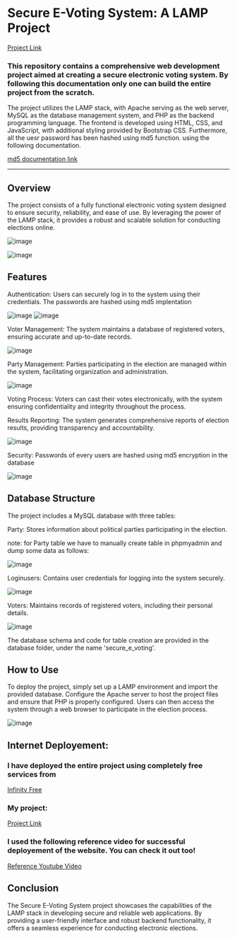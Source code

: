 # Secure E-Voting System: A LAMP Project


<a href="http://secureevoting.great-site.net" target="_blank"> Project Link </a>

### This repository contains a comprehensive web development project aimed at creating a secure electronic voting system. By following this documentation only one can build the entire project from the scratch.
The project utilizes the LAMP stack, with Apache serving as the web server, MySQL as the database management system, and PHP as the backend programming language. The frontend is developed using HTML, CSS, and JavaScript, with additional styling provided by Bootstrap CSS. Furthermore, all the uesr password has been hashed using md5 function. using the following documentation.

<a href="https://www.w3schools.com/php/func_string_md5.asp" target="_blank">md5 documentation link</a>
<hr>






## Overview

The project consists of a fully functional electronic voting system designed to ensure security, reliability, and ease of use. By leveraging the power of the LAMP stack, it provides a robust and scalable solution for conducting elections online.



![image](https://github.com/Prithak8/Secure_E_Voting_-LAMP-/assets/109690999/c3726ca1-b95b-4ed4-a4a8-7731ac73bcab)


![image](https://github.com/Prithak8/Secure_E_Voting_-LAMP-/assets/109690999/ba233b8e-0d52-4ec4-8768-5800f04b99ba)



## Features


Authentication: Users can securely log in to the system using their credentials. The passwords are hashed using md5 implentation

![image](https://github.com/Prithak8/Secure_E_Voting_-LAMP-/assets/109690999/64d21ebb-a21f-485a-a4a1-14893d7448e4)
![image](https://github.com/Prithak8/Secure_E_Voting_-LAMP-/assets/109690999/6fa8fa8f-33e2-4661-8eea-9bbc9d05ed93)



Voter Management: The system maintains a database of registered voters, ensuring accurate and up-to-date records.

![image](https://github.com/Prithak8/Secure_E_Voting_-LAMP-/assets/109690999/b6b7a058-4f66-4f9e-a82f-d1c067628c26)


Party Management: Parties participating in the election are managed within the system, facilitating organization and administration.


![image](https://github.com/Prithak8/Secure_E_Voting_-LAMP-/assets/109690999/645cfafa-0382-4d82-83f5-f641dfd442be)


Voting Process: Voters can cast their votes electronically, with the system ensuring confidentiality and integrity throughout the process.

Results Reporting: The system generates comprehensive reports of election results, providing transparency and accountability.

![image](https://github.com/Prithak8/Secure_E_Voting_-LAMP-/assets/109690999/6aabd6c2-16d2-4f3c-b0de-1a21cac0cd69)


Security: Passwords of every users are hashed using md5 encryption in the database

![image](https://github.com/Prithak8/Secure_E_Voting_-LAMP-/assets/109690999/76e5d848-e964-4336-bc30-23fc3e6fe44d)



##  Database Structure


The project includes a MySQL database with three tables:


Party: Stores information about political parties participating in the election.

note: for Party table we have to manually create table in phpmyadmin and dump some data as follows:

![image](https://github.com/Prithak8/Secure_E_Voting_-LAMP-/assets/109690999/60ac8914-c424-4a9e-b95c-d57c47d6e05a)


Loginusers: Contains user credentials for logging into the system securely.

![image](https://github.com/Prithak8/Secure_E_Voting_-LAMP-/assets/109690999/8b927d9b-abde-41fd-8654-57249b54a54b)


Voters: Maintains records of registered voters, including their personal details.

![image](https://github.com/Prithak8/Secure_E_Voting_-LAMP-/assets/109690999/dc204746-3346-4ab3-9ee3-d2bf5623234a)


The database schema and code for table creation are provided in the database folder, under the name 'secure_e_voting'.




## How to Use

To deploy the project, simply set up a LAMP environment and import the provided database. Configure the Apache server to host the project files and ensure that PHP is properly configured. Users can then access the system through a web browser to participate in the election process.

![image](https://github.com/Prithak8/Secure_E_Voting_-LAMP-/assets/109690999/503184c4-acac-4827-9f7a-654e386630d4)

## Internet Deployement:

### I have deployed the entire project using completely free services from 

<a href="https://www.infinityfree.com" target="_blank">Infinity Free</a>


### My project:

<a href="http://secureevoting.great-site.net" target="_blank"> Project Link </a>


### I used the following reference video for successful deployement of the website. You can check it out too!

<a href="https://www.youtube.com/watch?v=IDMEVxEyc5U" target="_blank">Reference Youtube Video</a>



## Conclusion


The Secure E-Voting System project showcases the capabilities of the LAMP stack in developing secure and reliable web applications. By providing a user-friendly interface and robust backend functionality, it offers a seamless experience for conducting electronic elections.

